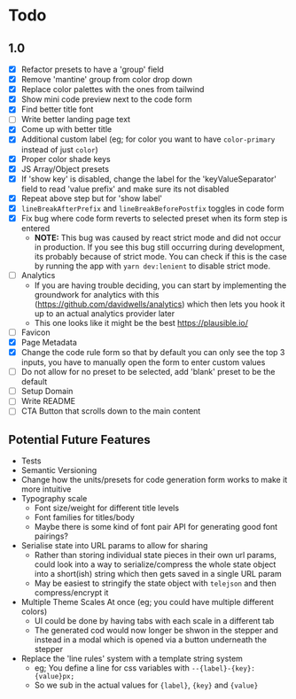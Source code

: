 # Todo

## 1.0

- [x] Refactor presets to have a 'group' field
- [x] Remove 'mantine' group from color drop down
- [x] Replace color palettes with the ones from tailwind
- [x] Show mini code preview next to the code form
- [x] Find better title font
- [ ] Write better landing page text
- [x] Come up with better title
- [x] Additional custom label (eg; for color you want to have `color-primary` instead of just `color`)
- [x] Proper color shade keys
- [x] JS Array/Object presets
- [x] If 'show key' is disabled, change the label for the 'keyValueSeparator' field to read 'value prefix' and make sure its not disabled
- [x] Repeat above step but for 'show label'
- [x] `lineBreakAfterPrefix` and `lineBreakBeforePostfix` toggles in code form
- [x] Fix bug where code form reverts to selected preset when its form step is entered
  - **NOTE:** This bug was caused by react strict mode and did not occur in production. If you see this bug still occurring during development, its probably because of strict mode. You can check if this is the case by running the app with `yarn dev:lenient` to disable strict mode.
- [ ] Analytics
  - If you are having trouble deciding, you can start by implementing the groundwork for analytics with this (https://github.com/davidwells/analytics) which then lets you hook it up to an actual analytics provider later
  - This one looks like it might be the best https://plausible.io/
- [ ] Favicon
- [x] Page Metadata
- [x] Change the code rule form so that by default you can only see the top 3 inputs, you have to manually open the form to enter custom values
- [ ] Do not allow for no preset to be selected, add 'blank' preset to be the default
- [ ] Setup Domain
- [ ] Write README
- [ ] CTA Button that scrolls down to the main content

## Potential Future Features

- Tests
- Semantic Versioning
- Change how the units/presets for code generation form works to make it more intuitive
- Typography scale
  - Font size/weight for different title levels
  - Font families for titles/body
  - Maybe there is some kind of font pair API for generating good font pairings?
- Serialise state into URL params to allow for sharing
  - Rather than storing individual state pieces in their own url params, could look into a way to serialize/compress the whole state object into a short(ish) string which then gets saved in a single URL param
  - May be easiest to stringify the state object with `telejson` and then compress/encrypt it
- Multiple Theme Scales At once (eg; you could have multiple different colors)
  - UI could be done by having tabs with each scale in a different tab
  - The generated cod would now longer be shwon in the stepper and instead in a modal which is opened via a button underneath the stepper
- Replace the 'line rules' system with a template string system
  - eg; You define a line for css variables with `--{label}-{key}: {value}px;`
  - So we sub in the actual values for `{label}`, `{key}` and `{value}`
